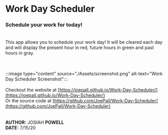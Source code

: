 # Work Day Scheduler 
### Schedule your work for today!<br><br>
This app allows you to schedule your work day! It will be cleared each day and will display the present hour in red, future hours in green and past hours in gray.<br><br><br>

:::image type="content" source="./Assets/screenshot.png" alt-text="Work Day Scheduler Screenshot":::
<br><br>
Checkout the website at [https://joepall.github.io/Work-Day-Scheduler/](https://joepall.github.io/Work-Day-Scheduler/)<br>
Or the source code at [https://github.com/JoePall/Work-Day-Scheduler](https://github.com/JoePall/Work-Day-Scheduler)<br>
<br><br>
**AUTHOR:** JOSIAH **POWELL**<br>
**DATE:** 7/15/20
